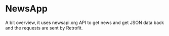 # NewsApp
A bit overview, it uses newsapi.org API to get news and get JSON data back and the requests are sent by Retrofit.
